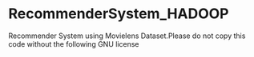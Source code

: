 # RecommenderSystem_HADOOP
Recommender System using Movielens Dataset.Please do not copy this code without the following GNU license
